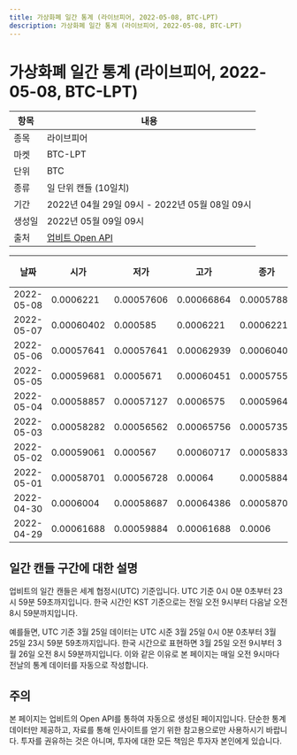 ```yaml
---
title: 가상화폐 일간 통계 (라이브피어, 2022-05-08, BTC-LPT)
description: 가상화폐 일간 통계 (라이브피어, 2022-05-08, BTC-LPT)
---
```



가상화폐 일간 통계 (라이브피어, 2022-05-08, BTC-LPT)
===

|항목|내용|
|--|--|
|종목|라이브피어|
|마켓|BTC-LPT|
|단위|BTC|
|종류|일 단위 캔들 (10일치)|
|기간|2022년 04월 29일 09시 - 2022년 05월 08일 09시|
|생성일|2022년 05월 09일 09시|
|출처|[업비트 Open API](https://docs.upbit.com)|


|날짜|시가|저가|고가|종가|비고|
|--|--|--|--|--|--|
|2022-05-08|0.0006221|0.00057606|0.00066864|0.0005788|    |
|2022-05-07|0.00060402|0.000585|0.0006221|0.0006221|    |
|2022-05-06|0.00057641|0.00057641|0.00062939|0.00060401|    |
|2022-05-05|0.00059681|0.0005671|0.00060451|0.00057552|    |
|2022-05-04|0.00058857|0.00057127|0.0006575|0.00059649|    |
|2022-05-03|0.00058282|0.00056562|0.00065756|0.00057358|    |
|2022-05-02|0.00059061|0.000567|0.00060717|0.00058338|    |
|2022-05-01|0.00058701|0.00056728|0.00064|0.00058842|    |
|2022-04-30|0.0006004|0.00058687|0.00064386|0.00058701|    |
|2022-04-29|0.00061688|0.00059884|0.00061688|0.0006|    |


일간 캔들 구간에 대한 설명
---


업비트의 일간 캔들은 세계 협정시(UTC) 기준입니다. 
UTC 기준 0시 0분 0초부터 23시 59분 59초까지입니다. 
한국 시간인 KST 기준으로는 전일 오전 9시부터 다음날 오전 8시 59분까지입니다. 


예를들면, UTC 기준 3월 25일 데이터는 UTC 시준 3월 25일 0시 0분 0초부터 3월 25일 23시 59분 59초까지입니다. 
한국 시간으로 표현하면 3월 25일 오전 9시부터 3월 26일 오전 8시 59분까지입니다. 
이와 같은 이유로 본 페이지는 매일 오전 9시마다 전날의 통계 데이터를 자동으로 작성합니다. 


주의
---


본 페이지는 업비트의 Open API를 통하여 자동으로 생성된 페이지입니다. 
단순한 통계 데이터만 제공하고, 자료를 통해 인사이트를 얻기 위한 참고용으로만 사용하시기 바랍니다. 
투자를 권유하는 것은 아니며, 투자에 대한 모든 책임은 투자자 본인에게 있습니다. 
